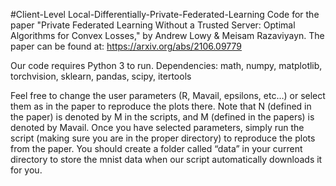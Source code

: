 #Client-Level Local-Differentially-Private-Federated-Learning
Code for the paper "Private Federated Learning Without a Trusted Server: Optimal Algorithms for Convex Losses," by Andrew Lowy &amp; Meisam Razaviyayn. The paper can be found at: https://arxiv.org/abs/2106.09779

Our code requires Python 3 to run. 
Dependencies: math, numpy, matplotlib, torchvision, sklearn, pandas, scipy, itertools 

Feel free to change the user parameters (R, Mavail, epsilons, etc…) or select them as in the paper to reproduce the plots there. Note that N (defined in the paper) is denoted by M in the scripts, and M (defined in the papers) is denoted by Mavail. Once you have selected parameters, simply run the script (making sure you are in the proper directory) to reproduce the plots from the paper. You should create a folder called “data” in your current directory to store the mnist data when our script automatically downloads it for you. 
